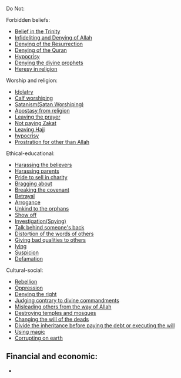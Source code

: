 Do Not:

Forbidden beliefs:
- [Belief in the Trinity](https://quran.com/4/171)
- [Infideliting and Denying of Allah](https://quran.com/2/39)
- [Denying of the Resurrection](https://quran.com/2/126)
- [Denying of the Quran](https://quran.com/2/41)
- [Hypocrisy](https://quran.com/2/8-10)
- [Denying the divine prophets](https://quran.com/2/87)
- [Heresy in religion](https://quran.com/2/79)

Worship and religion:
- [Idolatry](https://quran.com/2/22)
- [Calf worshiping](https://quran.com/2/54)
- [Satanism(Satan Worshiping)](https://quran.com/19/44)
- [Apostasy from religion](https://quran.com/2/217)
- [Leaving the prayer](https://quran.com/75/31-32)
- [Not paying Zakat](https://quran.com/9/34-35)
- [Leaving Hajj](https://quran.com/3/9)
- [hypocrisy](https://quran.com/2/264)
- [Prostration for other than Allah](https://quran.com/72/18)

Ethical-educational:
- [Harassing the believers](https://quran.com/33/58)
- [Harassing parents](https://quran.com/17/23)
- [Pride to sell in charity](https://quran.com/2/264)
- [Bragging about](https://quran.com/4/36)
- [Breaking the covenant](https://quran.com/2/27)
- [Betrayal](https://quran.com/4/107)
- [Arrogance](https://quran.com/17/37)
- [Unkind to the orphans](https://quran.com/89/16-17)
- [Show off](https://quran.com/33/33)
- [Investigation(Spying)](https://quran.com/49/12)
- [Talk behind someone's back](https://quran.com/49/12)
- [Distortion of the words of others](https://quran.com/2/59)
- [Giving bad qualities to others](https://quran.com/49/11)
- [lying](https://quran.com/3/61)
- [Suspicion](https://quran.com/49/12)
- [Defamation](https://quran.com/33/58)

Cultural-social:
- [Rebellion](https://quran.com/79/37-39)
- [Oppression](https://quran.com/2/165)
- [Denying the right](https://quran.com/2/42)
- [Judging contrary to divine commandments](https://quran.com/5/44)
- [Misleading others from the way of Allah](https://quran.com/22/8-9)
- [Destroying temples and mosques](https://quran.com/2/114)
- [Changing the will of the deads](https://quran.com/2/180-181)
- [Divide the inheritance before paying the debt or executing the will](https://quran.com/4/11-12)
- [Using magic](https://quran.com/2/102)
- [Corrupting on earth](https://quran.com/2/11)

Financial and economic:
- 
- 

